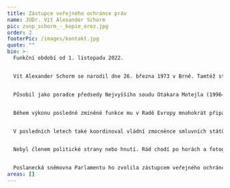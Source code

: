 ```yaml
---
title: Zástupce veřejného ochránce práv
name: JUDr. Vít Alexander Schorm
pic: zvop_schorm_-_kopie_orez.jpg
order: 2
footerPic: /images/kontakt.jpg
quote: ""
bio: >-
  Funkční období od 1. listopadu 2022.


  Vít Alexander Schorm se narodil dne 26. března 1973 v Brně. Tamtéž studoval obor matematika na Gymnáziu třída kapitána Jaroše a následně pokračoval na Právnické fakultě Masarykovy univerzity. Později absolvoval postgraduální studijní program na Univerzitě Paříž I – Panthéon-Sorbonne, a to v oboru srovnávací veřejné právo evropských států, a také francouzskou Národní správní školu.


  Působil jako poradce předsedy Nejvyššího soudu Otakara Motejla (1996–1998), vedoucí kanceláře místopředsedy vlády Pavla Rychetského (1998–2000) a vládní zmocněnec pro zastupování České republiky před Evropským soudem pro lidská práva ve Štrasburku (2002–2022).


  Během výkonu posledně zmíněné funkce mu v Radě Evropy mnohokrát připadla úloha předsedy expertního výboru v rámci mezivládní spolupráce, ať šlo například o Řídící výbor pro lidská práva, Výbor pro reformu ESLP či pracovní skupiny k sociálním právům nebo k výběru kandidátů a volbě soudců ESLP.


  V posledních letech také koordinoval vládní zmocněnce smluvních států pro zastupování před ESLP.


  Nebyl členem politické strany nebo hnutí. Rád chodí po horách a fotografuje. Hovoří vedle češtiny také anglicky, francouzsky a španělsky.


  Poslanecká sněmovna Parlamentu ho zvolila zástupcem veřejného ochránce práv dne 26. října 2022.
areas: []
---
```


